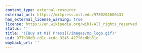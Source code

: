 ```yaml
---
content_type: external-resource
external_url: https://mitpress.mit.edu/9780262680431
has_external_license_warning: true
license: https://en.wikipedia.org/wiki/All_rights_reserved
status: ''
title: '![Buy at MIT Press](/images/mp_logo.gif)'
uid: 977b38d9-cd1c-4cdc-9245-427f6cdbb31c
wayback_url: ''
---
```

